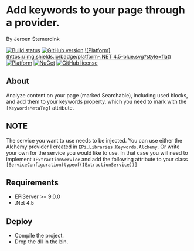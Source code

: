 ﻿# Add keywords to your page through a provider.

By Jeroen Stemerdink

[![Build status](https://ci.appveyor.com/api/projects/status/tt6pwtrm8k3k2gf9/branch/master?svg=true)](https://ci.appveyor.com/project/jstemerdink/epi-libraries-keywords/branch/master)
[![GitHub version](https://badge.fury.io/gh/jstemerdink%2FEPi.Libraries.Keywords.svg)](http://badge.fury.io/gh/jstemerdink%2FEPi.Libraries.Keywords)
[![Platform](https://img.shields.io/badge/platform-.NET 4.5-blue.svg?style=flat)](https://msdn.microsoft.com/en-us/library/w0x726c2%28v=vs.110%29.aspx)
[![Platform](https://img.shields.io/badge/EPiServer-%209.0.0-orange.svg?style=flat)](http://world.episerver.com/cms/)
[![NuGet](https://img.shields.io/badge/NuGet-Release-blue.svg)](http://nuget.episerver.com/en/OtherPages/Package/?packageId=EPi.Libraries.Keywords)
[![GitHub license](https://img.shields.io/badge/license-MIT%20license-blue.svg?style=flat)](license.txt)

## About

Analyze content on your page (marked Searchable), including used blocks, and add them to your keywords property,
which you need to mark with the ```[KeywordsMetaTag]``` attribute.

## NOTE
The service you want to use needs to be injected.
You can use either the Alchemy provider I created in ```EPi.Libraries.Keywords.Alchemy```. 
Or write your own for the service you would like to use. In that case you will need to implement  ```IExtractionService``` and add the following attribute to your class ```[ServiceConfiguration(typeof(IExtractionService))]``` 


## Requirements

* EPiServer >= 9.0.0
* .Net 4.5

## Deploy

* Compile the project.
* Drop the dll in the bin.
